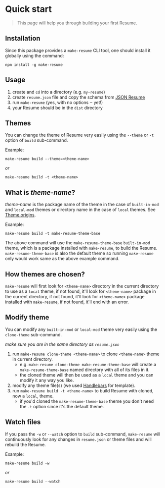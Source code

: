 # Quick start

> This page will help you through building your first Resume.

## Installation

Since this package provides a `make-resume` CLI tool, one should install it globally using the command:

`npm install -g make-resume`

## Usage

1. create and `cd` into a directory (e.g. `my-resume`)
2. create `resume.json` file and copy the schema from [JSON Resume](https://jsonresume.org/schema/)
3. run `make-resume` (yes, with no options ‒ yet!)
4. your Resume should be in the `dist` directory

## Themes

You can change the theme of Resume very easily using the `--theme` or `-t` option of `build` sub-command.

Example:

`make-resume build --theme=<theme-name>`

_or_

`make-resume build -t <theme-name>`

## What is _theme-name_?

_theme-name_ is the package name of the theme in the case of `built-in-mod` and `local-mod` themes or directory name in the case of `local` themes. See [Theme origins](theme-origins.md).

Example:

`make-resume build -t make-resume-theme-base`

The above command will use the `make-resume-theme-base` `built-in-mod` theme, which is a package installed with `make-resume`, to build the Resume. `make-resume-theme-base` is also the default theme so running `make-resume` only would work same as the above example command.

## How themes are chosen?

`make-resume` will first look for `<theme-name>` directory in the current directory to use as a `local` theme, if not found, it'll look for `<theme-name>` package in the current directory, if not found, it'll look for `<theme-name>` package installed with `make-resume`, if not found, it'll end with an error.

## Modify theme

You can modify any `built-in-mod` or `local-mod` theme very easily using the `clone-theme` sub-command.

_make sure you are in the same directory as `resume.json`_

1. run `make-resume clone-theme <theme-name>` to clone `<theme-name>` theme in current directory.
    - e.g. `make-resume clone-theme make-resume-theme-base` will create a `make-resume-theme-base` named directory with all of its files in it.
    - the cloned theme will then be used as a `local` theme and you can modify it any way you like.
2. modify any theme file(s) (we used [Handlebars](https://handlebarsjs.com) for template).
3. run `make-resume build -t <theme-name>` to build Resume with cloned, now a `local`, theme.
    - if you'd cloned the `make-resume-theme-base` theme you don't need the `-t` option since it's the default theme.

## Watch files

If you pass the `-w` or `--watch` option to `build` sub-command, `make-resume` will continuously look for any changes in `resume.json` or theme files and will rebuild the Resume.

Example:

`make-resume build -w`

_or_

`make-resume build --watch`
